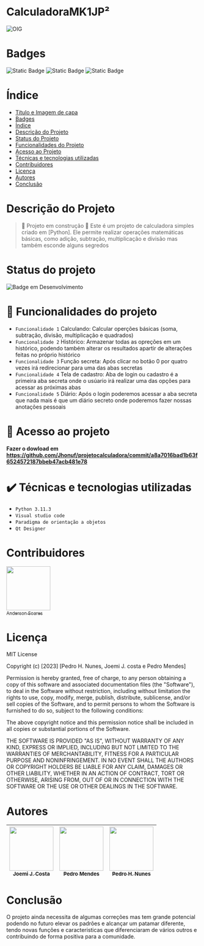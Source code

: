 # CalculadoraMK1JP²

![OIG](https://github.com/Jhonuf/projetocalculadora/assets/143608018/3daf7d4b-19e9-407c-a502-05658201869d)
# Badges
<img alt="Static Badge" src="https://img.shields.io/badge/license-MIT-blue"> <img alt="Static Badge" src="https://img.shields.io/badge/version-1.0-green"> <img alt="Static Badge" src="https://img.shields.io/badge/release_date-september- red"> 

# Índice 

* [Título e Imagem de capa](#título-e-Imagem-de-capa)
* [Badges](#badges)
* [Índice](#índice)
* [Descrição do Projeto](#descrição-do-projeto)
* [Status do Projeto](#status-do-Projeto)
* [Funcionalidades do Projeto](#funcionalidades-do-projeto)
* [Acesso ao Projeto](#acesso-ao-projeto)
* [Técnicas e tecnologias utilizadas](#técnicas-e-tecnologias-utilizadas)
* [Contribuidores](#contribuidores)
* [Licença](#licença)
* [Autores](#autores)
* [Conclusão](#conclusão)

# Descrição do Projeto

> :construction: Projeto em construção :construction: Este é um projeto de calculadora simples criado em [Python]. Ele permite realizar operações matemáticas básicas, como adição, subtração, multiplicação e divisão mas também esconde alguns segredos

# Status do projeto

![Badge em Desenvolvimento](http://img.shields.io/static/v1?label=STATUS&message=EM%20DESENVOLVIMENTO&color=GREEN&style=for-the-badge)

# :hammer: Funcionalidades do projeto

- `Funcionalidade 1` Calculando: Calcular operções básicas (soma, subtração, divisão, multiplicação e quadrados)
- `Funcionalidade 2` Histórico: Armazenar todas as opreções em um histórico, podendo também alterar os resultados apartir de alterações feitas no próprio histórico
- `Funcionalidade 3` Função secreta: Após clicar no botão 0 por quatro vezes irá redirecionar para uma das abas secretas 
- `Funcionalidade 4` Tela de cadastro: Aba de login ou cadastro é a primeira aba secreta onde o usúario irá realizar uma das opções para acessar as próximas abas
- `Funcionalidade 5` Diário: Após o login poderemos acessar a aba secreta que nada mais é que um diário secreto onde poderemos fazer nossas anotações pessoais 

# 📁 Acesso ao projeto

**Fazer o dowload em https://github.com/Jhonuf/projetocalculadora/commit/a8a7016bad1b63f6524572187bbeb47acb481e78**

# ✔️ Técnicas e tecnologias utilizadas

- ``Python 3.11.3``
- ``Visual studio code``
- ``Paradigma de orientação a objetos``
- ``Qt Designer``

# Contribuidores
[<img loading="lazy" src="https://avatars.githubusercontent.com/u/1398828?v=4" width=115><br><sub>Anderson Soares </sub>](https://github.com/andersonmarques)

# Licença
MIT License

Copyright (c) [2023] [Pedro H. Nunes, Joemi J. costa e Pedro Mendes]

Permission is hereby granted, free of charge, to any person obtaining a copy
of this software and associated documentation files (the "Software"), to deal
in the Software without restriction, including without limitation the rights
to use, copy, modify, merge, publish, distribute, sublicense, and/or sell
copies of the Software, and to permit persons to whom the Software is
furnished to do so, subject to the following conditions:

The above copyright notice and this permission notice shall be included in all
copies or substantial portions of the Software.

THE SOFTWARE IS PROVIDED "AS IS", WITHOUT WARRANTY OF ANY KIND, EXPRESS OR
IMPLIED, INCLUDING BUT NOT LIMITED TO THE WARRANTIES OF MERCHANTABILITY,
FITNESS FOR A PARTICULAR PURPOSE AND NONINFRINGEMENT. IN NO EVENT SHALL THE
AUTHORS OR COPYRIGHT HOLDERS BE LIABLE FOR ANY CLAIM, DAMAGES OR OTHER
LIABILITY, WHETHER IN AN ACTION OF CONTRACT, TORT OR OTHERWISE, ARISING FROM,
OUT OF OR IN CONNECTION WITH THE SOFTWARE OR THE USE OR OTHER DEALINGS IN THE
SOFTWARE.
# Autores
[<img loading="lazy" src="https://avatars.githubusercontent.com/u/143594777?v=4" width=115><br><sub>Joemi J. Costa</sub>](https://github.com/jhonuf) |  [<img loading="lazy" src="https://avatars.githubusercontent.com/u/143607790?v=4" width=115><br><sub>Pedro Mendes</sub>](https://github.com/PedroMendeseng/Pedro) |  [<img loading="lazy" src="https://avatars.githubusercontent.com/u/143608018?v=4" width=115><br><sub>Pedro H. Nunes</sub>](https://github.com/Phzn777) |
| :---: | :---: | :---: |

# Conclusão
O projeto ainda necessita de algumas correções mas tem grande potencial podendo no futuro elevar os padrões e alcançar um patamar diferente, tendo novas funções e caracteristicas que diferenciaram de vários outros e contribuindo de forma positiva para a comunidade.

 












